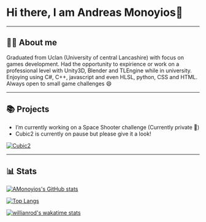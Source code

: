 # Hi there, I am Andreas Monoyios👋

---

## ✍🏽 About me

Graduated from Uclan (University of central Lancashire) with focus on games development. Had the opportunity to expirience or work on a professional level with Unity3D, Blender and TLEngine while in university. Enjoying using C#, C++, javascript and even HLSL, python, CSS and HTML. Always open to small game challenges 😄

---

## 📚 Projects

- I’m currently working on a Space Shooter challenge (Currently private 🔐)
- Cubic2 is currently on pause but please give it a look! <br/>

[![Cubic2](https://github-readme-stats.vercel.app/api/pin/?username=AMonoyios&repo=Cubic2&show_icons=true&include_all_commits=true&theme=dark)](https://github.com/AMonoyios/github-readme-stats)

---

## 📊 Stats

[![AMonoyios's GitHub stats](https://github-readme-stats.vercel.app/api?username=AMonoyios&count_private=true&show_icons=true&theme=dark)](https://github.com/AMonoyios/github-readme-stats)

[![Top Langs](https://github-readme-stats.vercel.app/api/top-langs/?username=AMonoyios&layout=compact&theme=dark)](https://github.com/AMonoyios/github-readme-stats)

[![willianrod's wakatime stats](https://github-readme-stats.vercel.app/api/wakatime?username=51942e67-e929-4073-990c-17dd36d286f7&theme=dark)](https://github.com/AMonoyios/github-readme-stats)
